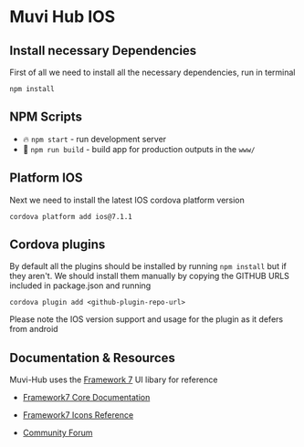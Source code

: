 # Muvi Hub IOS

## Install necessary Dependencies

First of all we need to install all the necessary dependencies, run in terminal

```
npm install
```

## NPM Scripts

- 🔥 `npm start` - run development server
- 🔧 `npm run build` - build app for production outputs in the `www/`

## Platform IOS

Next we need to install the latest IOS cordova platform version

```
cordova platform add ios@7.1.1
```

## Cordova plugins

By default all the plugins should be installed by running `npm install` but if they aren't. We should install them manually by copying the GITHUB URLS included in package.json and running

```
cordova plugin add <github-plugin-repo-url>
```

Please note the IOS version support and usage for the plugin as it defers from android

## Documentation & Resources

Muvi-Hub uses the [Framework 7](https://framework7.io) UI libary for reference

- [Framework7 Core Documentation](https://framework7.io/docs/)

- [Framework7 Icons Reference](https://framework7.io/icons/)
- [Community Forum](https://forum.framework7.io)
